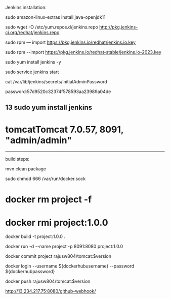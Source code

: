 Jenkins installation:

sudo amazon-linux-extras install java-openjdk11

sudo wget -O /etc/yum.repos.d/jenkins.repo http://pkg.jenkins-ci.org/redhat/jenkins.repo

sudo rpm — import https://pkg.jenkins.io/redhat/jenkins.io.key


sudo rpm --import https://pkg.jenkins.io/redhat-stable/jenkins.io-2023.key


sudo yum install jenkins -y

sudo service jenkins start

cat /var/lib/jenkins/secrets/initialAdminPassword

password:57d9520c32374f578593aa23989a04de
   
   13  sudo yum install jenkins
-------------------------------------

# tomcatTomcat 7.0.57, 8091, "admin/admin" 

-----------------------------------------
build steps:

mvn clean package

sudo chmod 666 /var/run/docker.sock

# docker rm project -f

#  docker rmi project:1.0.0

docker build -t project:1.0.0 .

docker run -d --name project -p 8091:8080 project:1.0.0

docker commit project rajusw804/tomcat:$version

docker login --username ${dockerhubusername} --password ${dockerhubpassword}

docker push rajusw804/tomcat:$version

http://13.234.217.75:8080/github-webhook/
